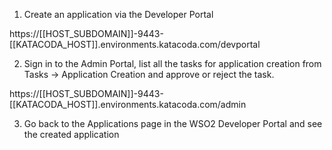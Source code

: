 1) Create an application via the Developer Portal

https://[[HOST_SUBDOMAIN]]-9443-[[KATACODA_HOST]].environments.katacoda.com/devportal

2) Sign in to the Admin Portal, list all the tasks for application creation from Tasks → Application Creation and approve or reject the task. 

https://[[HOST_SUBDOMAIN]]-9443-[[KATACODA_HOST]].environments.katacoda.com/admin

3) Go back to the Applications page in the WSO2 Developer Portal and see the created application
